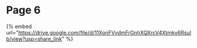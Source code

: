 # Page 6

{% embed url="https://drive.google.com/file/d/11XonFVvdmFrGnhXQXrcV4Xtmkv6Rsulb/view?usp=share_link" %}
